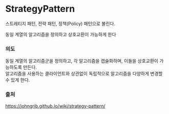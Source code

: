 StrategyPattern
=

스트레티지 패턴, 전략 패턴, 정책(Policy) 패턴으로 불린다.

동일 계열의 알고리즘을 정의하고 상호교환이 가능하게 한다

### 의도
동일 계열의 알고리즘군을 정의하고, 각 알고리즘을 캡슐화하며, 이들을 상호교환이 가능하도록 만든다.<br/>
알고리즘을 사용하는 클라이언트와 상관없이 독립적으로 알고리즘을 다양하게 변경할 수 있게 한다.

### 출처
https://johngrib.github.io/wiki/strategy-pattern/